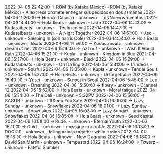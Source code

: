2022-04-05 22:42:00 -> ROM (by Xataka México) - ROM (by Xataka México) - Aliexpress promete entregar sus pedidos en dos semanas
2022-04-06 11:20:00 -> Hernán Casciari - unknown - Los Nuevos Inventos
2022-04-06 14:41:00 -> Hola Beats - unknown - Latte
2022-04-06 14:43:00 -> Kudasaibeats - unknown - Technicolor
2022-04-06 14:47:00 -> Kudasaibeats - unknown - A Night Together
2022-04-06 14:51:00 -> Aso - unknown - Sleeping In (con harris Cole)
2022-04-06 14:54:00 -> Hola Beats - unknown - Beats
2022-04-06 14:56:00 -> Kudasaibeats - unknown - dream of her
2022-04-06 15:16:00 -> jazzinuf - unknown - I Wish It Would Rain
2022-04-06 15:21:00 -> Kupla - unknown - Kingdom in Blue
2022-04-06 15:27:00 -> Hola Beats - unknown - Black
2022-04-06 15:29:00 -> Kudasaibeats - unknown - Oh Darling
2022-04-06 15:31:00 -> L’Indécis - unknown - Soulful
2022-04-06 15:35:00 -> Kupla - unknown - Tender Souls
2022-04-06 15:37:00 -> Hola Beats - unknown - Unforgettable
2022-04-06 15:40:00 -> Yusei - unknown - Sunset in Seoul
2022-04-06 15:45:00 -> Lee - unknown - Dreaming
2022-04-06 15:50:00 -> flovry - unknown - Channel 12
2022-04-06 15:52:00 -> Hola Beats - unknown - Moral fatigue
2022-04-06 15:54:00 -> The Deli - unknown - 5:32PM
2022-04-06 15:56:00 -> SAGUN - unknown - I'll Keep You Safe
2022-04-06 16:00:00 -> Lazy Sunday - unknown - Snowflakes
2022-04-06 16:01:00 -> Lazy Sunday - unknown - Snowflakes
2022-04-06 16:03:00 -> Lazy Sunday - unknown - Snowflakes
2022-04-06 16:05:00 -> Hola Beats - unknown - Seed capital
2022-04-06 16:08:00 -> Rude. - unknown - Eternal Youth
2022-04-06 16:11:00 -> Chief. - unknown - message in a bottle
2022-04-06 16:13:00 -> ROOK1E - unknown - falling asleep together while it rains
2022-04-06 16:16:00 -> Hola Beats - unknown - New Diagrams
2022-04-06 16:18:00 -> David San Martín - unknown - Tempestad
2022-04-06 16:24:00 -> Towerz - unknown - Fateful Slumber
